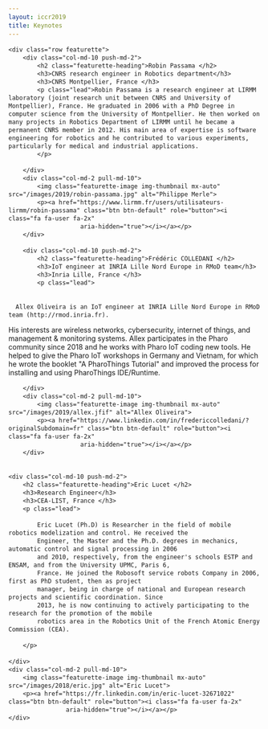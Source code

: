 ```yaml
---
layout: iccr2019
title: Keynotes
---
```


<div class="container marketing">

    <div class="row featurette">
        <div class="col-md-10 push-md-2">
            <h2 class="featurette-heading">Robin Passama </h2>
            <h3>CNRS research engineer in Robotics department</h3>
            <h3>CNRS Montpellier, France </h3>
            <p class="lead">Robin Passama is a research engineer at LIRMM laboratory (joint research unit between CNRS and University of Montpellier), France. He graduated in 2006 with a PhD Degree in computer science from the University of Montpellier. He then worked on many projects in Robotics Department of LIRMM until he became a permanent CNRS member in 2012. His main area of expertise is software engineering for robotics and he contributed to various experiments, particularly for medical and industrial applications.
            </p>

        </div>
        <div class="col-md-2 pull-md-10">
            <img class="featurette-image img-thumbnail mx-auto" src="/images/2019/robin-passama.jpg" alt="Philippe Merle">
            <p><a href="https://www.lirmm.fr/users/utilisateurs-lirmm/robin-passama" class="btn btn-default" role="button"><i class="fa fa-user fa-2x"
                        aria-hidden="true"></i></a></p>
        </div>

        <div class="col-md-10 push-md-2">
            <h2 class="featurette-heading">Frédéric COLLEDANI </h2>
            <h3>IoT engineer at INRIA Lille Nord Europe in RMoD team</h3>
            <h3>Inria Lille, France </h3>
            <p class="lead">


      Allex Oliveira is an IoT engineer at INRIA Lille Nord Europe in RMoD team (http://rmod.inria.fr).

His interests are wireless networks, cybersecurity, internet of things, and management & monitoring systems.
Allex participates in the Pharo community since 2018 and he works with Pharo IoT coding new tools.
He helped to give the Pharo IoT workshops in Germany and Vietnam, for which he wrote the booklet "A PharoThings Tutorial" and improved the process for installing and using PharoThings IDE/Runtime.

</p>

        </div>
        <div class="col-md-2 pull-md-10">
            <img class="featurette-image img-thumbnail mx-auto" src="/images/2019/allex.jfif" alt="Allex Oliveira">
            <p><a href="https://www.linkedin.com/in/fredericcolledani/?originalSubdomain=fr" class="btn btn-default" role="button"><i class="fa fa-user fa-2x"
                        aria-hidden="true"></i></a></p>
        </div>


    <div class="col-md-10 push-md-2">
        <h2 class="featurette-heading">Eric Lucet </h2>
        <h3>Research Engineer</h3>
        <h3>CEA-LIST, France </h3>
        <p class="lead">

            Eric Lucet (Ph.D) is Researcher in the field of mobile robotics modelization and control. He received the
            Engineer, the Master and the Ph.D. degrees in mechanics, automatic control and signal processing in 2006
            and 2010, respectively, from the engineer's schools ESTP and ENSAM, and from the University UPMC, Paris 6,
            France. He joined the Robosoft service robots Company in 2006, first as PhD student, then as project
            manager, being in charge of national and European research projects and scientific coordination. Since
            2013, he is now continuing to actively participating to the research for the promotion of the mobile
            robotics area in the Robotics Unit of the French Atomic Energy Commission (CEA).

        </p>

    </div>
    <div class="col-md-2 pull-md-10">
        <img class="featurette-image img-thumbnail mx-auto" src="/images/2018/eric.jpg" alt="Eric Lucet">
        <p><a href="https://fr.linkedin.com/in/eric-lucet-32671022" class="btn btn-default" role="button"><i class="fa fa-user fa-2x"
                    aria-hidden="true"></i></a></p>
    </div>

</div>
